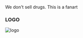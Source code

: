 
We don't sell drugs. This is a fanart


### LOGO
![logo](https://user-images.githubusercontent.com/85753549/141689077-031a1b1b-e958-40b7-b65f-3b39d8cd244f.png)
